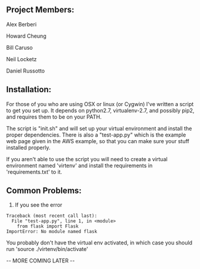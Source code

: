 ## Project Members:

Alex Berberi

Howard Cheung

Bill Caruso

Neil Locketz

Daniel Russotto

## Installation:

For those of you who are using OSX or linux (or Cygwin) I've written a script to get you set up.
It depends on python2.7, virtualenv-2.7, and possibly pip2, and requires them to be on your PATH.

The script is "init.sh" and will set up your virtual environment and install the proper dependencies.
There is also a "test-app.py" which is the example web page given in the AWS example, so that you can make sure your stuff installed properly.

If you aren't able to use the script you will need to create a virtual environment named 'virtenv'
and install the requirements in 'requirements.txt' to it.


## Common Problems:

1. If you see the error

```
Traceback (most recent call last):
  File "test-app.py", line 1, in <module>
    from flask import Flask
ImportError: No module named flask
```
You probably don't have the virtual env activated, in which case you should run 'source ./virtenv/bin/activate'


-- MORE COMING LATER --